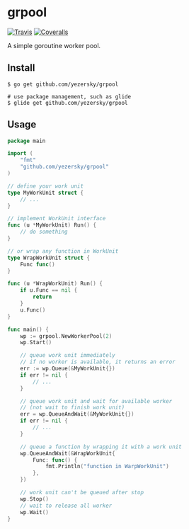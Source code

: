 # grpool
[![Travis](https://img.shields.io/travis/Yezersky/grpool.svg?style=flat-square)](https://travis-ci.org/Yezersky/grpool)
[![Coveralls](https://img.shields.io/coveralls/Yezersky/grpool.svg?style=flat-square)](https://coveralls.io/github/Yezersky/grpool)

A simple goroutine worker pool.

## Install

```
$ go get github.com/yezersky/grpool

# use package management, such as glide
$ glide get github.com/yezersky/grpool
```

## Usage

```go
package main

import (
    "fmt"
    "github.com/yezersky/grpool"
)

// define your work unit
type MyWorkUnit struct {
    // ...
}

// implement WorkUnit interface
func (u *MyWorkUnit) Run() {
    // do something
}

// or wrap any function in WorkUnit
type WrapWorkUnit struct {
    Func func()
}

func (u *WrapWorkUnit) Run() {
    if u.Func == nil {
        return
    }
    u.Func()
}

func main() {
    wp := grpool.NewWorkerPool(2)
    wp.Start()

    // queue work unit immediately
    // if no worker is available, it returns an error
    err := wp.Queue(&MyWorkUnit{})
    if err != nil {
        // ...
    }

    // queue work unit and wait for available worker
    // (not wait to finish work unit)
    err = wp.QueueAndWait(&MyWorkUnit{})
    if err != nil {
        // ...
    }

    // queue a function by wrapping it with a work unit
    wp.QueueAndWait(&WrapWorkUnit{
        Func: func() {
            fmt.Println("function in WarpWorkUnit")
        },
    })

    // work unit can't be queued after stop
    wp.Stop()
    // wait to release all worker
    wp.Wait()
}
```

